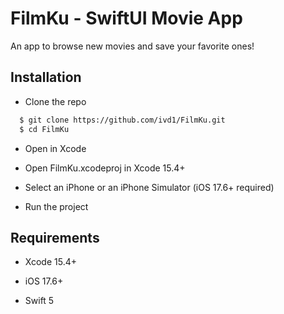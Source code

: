 
# FilmKu - SwiftUI Movie App

An app to browse new movies and save your favorite ones!


## Installation

- Clone the repo

```bash
  $ git clone https://github.com/ivd1/FilmKu.git 
  $ cd FilmKu
```
- Open in Xcode

- Open FilmKu.xcodeproj in Xcode 15.4+

- Select an iPhone or an iPhone Simulator (iOS 17.6+ required)

- Run the project


## Requirements

- Xcode 15.4+

- iOS 17.6+

- Swift 5

